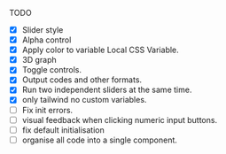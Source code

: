 

TODO

- [x] Slider style
- [x] Alpha control
- [x] Apply color to variable Local CSS Variable.
- [x] 3D graph
- [x] Toggle controls.
- [x] Output codes and other formats.
- [x] Run two independent sliders at the same time.
- [x] only tailwind no custom variables.
- [ ] Fix init errors.
- [ ] visual feedback when clicking numeric input buttons.
- [ ] fix default initialisation
- [ ] organise all code into a single component.